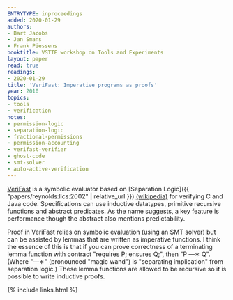 ```yaml
---
ENTRYTYPE: inproceedings
added: 2020-01-29
authors:
- Bart Jacobs
- Jan Smans
- Frank Piessens
booktitle: VSTTE workshop on Tools and Experiments
layout: paper
read: true
readings:
- 2020-01-29
title: 'VeriFast: Imperative programs as proofs'
year: 2010
topics:
- tools
- verification
notes:
- permission-logic
- separation-logic
- fractional-permissions
- permission-accounting
- verifast-verifier
- ghost-code
- smt-solver
- auto-active-verification
---
```


[VeriFast](https://github.com/verifast/verifast)
is a symbolic evaluator based on
[Separation Logic]({{ "papers/reynolds:lics:2002" | relative_url }})
[(wikipedia)](https://en.wikipedia.org/wiki/Separation_logic)
for verifying C and Java code.
Specifications can use inductive datatypes,
primitive recursive functions and abstract predicates.
As the name suggests, a key feature is performance
though the abstract also mentions predictability.

Proof in VeriFast relies on symbolic evaluation (using an SMT solver)
but can be assisted by lemmas that are written as imperative
functions.
I think the essence of this is that if you can prove correctness of
a terminating lemma function with contract "requires P; ensures Q;",
then "P —∗ Q".
(Where "—∗" (pronounced "magic wand") is "separating
implication" from separation logic.)
These lemma functions are allowed to be recursive so it is possible to
write inductive proofs.

{% include links.html %}

